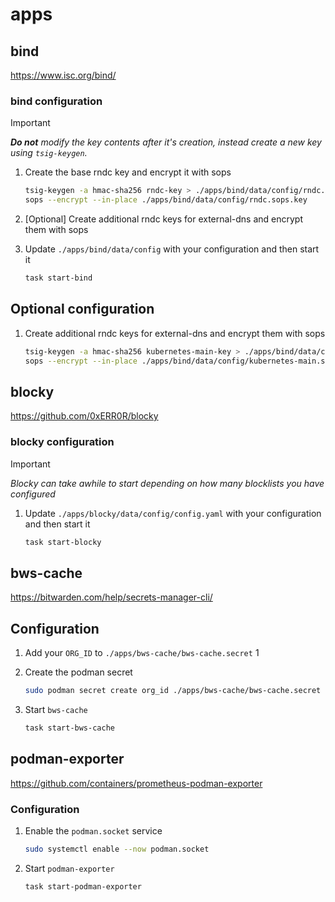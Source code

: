 # apps

## bind

<https://www.isc.org/bind/>

### bind configuration

> [!IMPORTANT]
> _**Do not** modify the key contents after it's creation, instead create a new key using `tsig-keygen`._
1. Create the base rndc key and encrypt it with sops

    ```sh
    tsig-keygen -a hmac-sha256 rndc-key > ./apps/bind/data/config/rndc.sops.key
    sops --encrypt --in-place ./apps/bind/data/config/rndc.sops.key
    ```

2. [Optional] Create additional rndc keys for external-dns and encrypt them with sops

3. Update `./apps/bind/data/config` with your configuration and then start it

    ```sh
    task start-bind
    ```

## Optional configuration

1. Create additional rndc keys for external-dns and encrypt them with sops

    ```sh
    tsig-keygen -a hmac-sha256 kubernetes-main-key > ./apps/bind/data/config/kubernetes-main.sops.key
    sops --encrypt --in-place ./apps/bind/data/config/kubernetes-main.sops.key
    ```

## blocky

<https://github.com/0xERR0R/blocky>

### blocky configuration

> [!IMPORTANT]
> _Blocky can take awhile to start depending on how many blocklists you have configured_
1. Update `./apps/blocky/data/config/config.yaml` with your configuration and then start it

    ```sh
    task start-blocky
    ```

## bws-cache

<https://bitwarden.com/help/secrets-manager-cli/>

## Configuration

1. Add your `ORG_ID` to `./apps/bws-cache/bws-cache.secret`
1
2. Create the podman secret

    ```sh
    sudo podman secret create org_id ./apps/bws-cache/bws-cache.secret
    ```

3. Start `bws-cache`
    ```sh
    task start-bws-cache
    ```

## podman-exporter

<https://github.com/containers/prometheus-podman-exporter>

### Configuration

1. Enable the `podman.socket` service

    ```sh
    sudo systemctl enable --now podman.socket
    ```

2. Start `podman-exporter`

    ```sh
    task start-podman-exporter
    ```